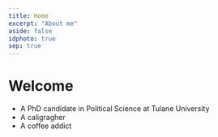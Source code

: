 ```yaml
---
title: Home
excerpt: "About me"
aside: false
idphoto: true
sep: true
---
```



# Welcome

* A PhD candidate in Political Science at Tulane University
* A caligragher
* A coffee addict
